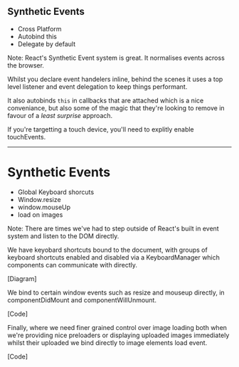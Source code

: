 ## Synthetic Events
- Cross Platform<!-- .element: class="fragment" -->
- Autobind this<!-- .element: class="fragment" -->
- Delegate by default<!-- .element: class="fragment" -->

Note:
React's Synthetic Event system is great. It normalises events across the browser. 

Whilst you declare event handelers inline, behind the scenes it uses a top level listener and event delegation to keep things performant.

It also autobinds `this` in callbacks that are attached which is a nice conveniance, but also some of the magic that they're looking to remove in favour of a _least surprise_ approach.

If you're targetting a touch device, you'll need to explitly enable touchEvents.


---

# Synthetic Events
- Global Keyboard shorcuts
- Window.resize<!-- .element: class="fragment" -->
- window.mouseUp<!-- .element: class="fragment" -->
- load on images<!-- .element: class="fragment" -->

Note:
There are times we've had to step outside of React's built in event system and listen to the DOM directly. 

We have keyobard shortcuts bound to the document, with groups of keyboard shortcuts enabled and disabled via a KeyboardManager which components can communicate with directly.

[Diagram]

We bind to certain window events such as resize and mouseup directly, in componentDidMount and componentWillUnmount.

[Code]

Finally, where we need finer grained control over image loading both when we're providing nice preloaders or displaying uploaded images immediately whilst their uploaded we bind directly to image elements load event.

[Code]
